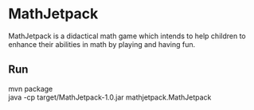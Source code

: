 MathJetpack
=====================

MathJetpack is a didactical math game which intends to help children
to enhance their abilities in math by playing and having fun.


Run
---
mvn package  
java -cp target/MathJetpack-1.0.jar mathjetpack.MathJetpack
